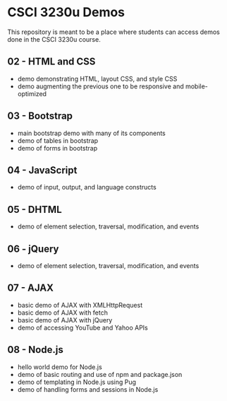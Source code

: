 # CSCI 3230u Demos

This repository is meant to be a place where students can access demos done in the CSCI 3230u course.

## 02 - HTML and CSS

- demo demonstrating HTML, layout CSS, and style CSS
- demo augmenting the previous one to be responsive and mobile-optimized

## 03 - Bootstrap

- main bootstrap demo with many of its components
- demo of tables in bootstrap
- demo of forms in bootstrap

## 04 - JavaScript

- demo of input, output, and language constructs

## 05 - DHTML

- demo of element selection, traversal, modification, and events

## 06 - jQuery

- demo of element selection, traversal, modification, and events

## 07 - AJAX

- basic demo of AJAX with XMLHttpRequest
- basic demo of AJAX with fetch
- basic demo of AJAX with jQuery
- demo of accessing YouTube and Yahoo APIs

## 08 - Node.js

- hello world demo for Node.js
- demo of basic routing and use of npm and package.json
- demo of templating in Node.js using Pug
- demo of handling forms and sessions in Node.js
